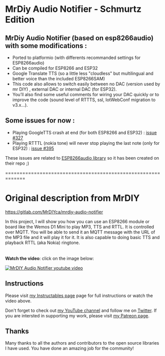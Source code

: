# MrDiy Audio Notifier - Schmurtz Edition
 MrDiy Audio Notifier (based on esp8266audio) with some modifications :
 ----
- Ported to platformio (with differents recommanded settings for ESP8266audio)
- Can be compiled for ESP8266 and ESP32
- Google Translate TTS (so a little less "cloudless" but multilingual and better voice than the included ESP8266SAM)
- This code also allows to switch easily between no DAC (version used by mr DIY) , external DAC or internal DAC (for ESP32).
- You’ll also find some useful comments for wiring your DAC quickly or to improve the code (sound level of RTTTS, ssl, IotWebConf migration to v3.x...).

 Some issues for now :
 ----
 - Playing GoogleTTS crash at end (for both ESP8266 and ESP32) : [issue #327](https://github.com/earlephilhower/ESP8266Audio/issues/327)
 - Playing RTTTL (nokia tone) will never stop playing the last note (only for ESP32) : [issue #395](https://github.com/earlephilhower/ESP8266Audio/issues/395)
 
 These issues are related to [ESP8266audio library](https://github.com/earlephilhower/ESP8266Audio) so it has been created on their repo ;)
 
 
 
 =============================================================
 #  Original description from MrDIY 
 https://gitlab.com/MrDIYca/mrdiy-audio-notifier

In this project, I will show you how you can use an ESP8266 module or board like the Wemos D1 Mini to play MP3, TTS and RTTL. It is controlled over MQTT. You will be able to send it an MQTT message with the URL of the MP3 file and it will play it for it. It is also capable to doing basic TTS and playback RTTL (aka Nokia) ringtone.
<br><br><br>
**Watch the video**: click on the image below:

[![MrDIY Audio Notifier youtube video](https://img.youtube.com/vi/SPa9SMyPU58/0.jpg)](https://www.youtube.com/watch?v=SPa9SMyPU58)


## Instructions

Please visit <a href="https://www.instructables.com/id/MQTT-Audio-Notifier-for-ESP8266-Play-MP3-TTS-RTTL">my Instructables page</a> page for full instructions or watch the video above.

<p>Don't forget to check out <a href="https://www.youtube.com/channel/UCtfYdcn8F8wfRA2BXp2FPtg">my YouTube channel</a>  and follow me on <a href="https://twitter.com/MrDIYca">Twitter</a>. If you are intersted in supporting my work, please visit <a href="https://www.patreon.com/MrDIYca?fan_landing=true">my Patreon page</a>.</p>


## Thanks
Many thanks to all the authors and contributors to the open source libraries I have used. You have done an amazing job for the community!

